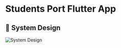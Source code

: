 # Students Port Flutter App

## 🎨 System Design
![System Design](https://github.com/system-69/Student-Port/assets/154996607/27b293df-e233-4afd-9c60-d79d1561b498)
